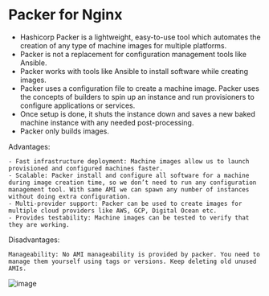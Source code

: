 # Packer for Nginx

- Hashicorp Packer is a lightweight, easy-to-use tool which automates the creation of any type of machine images for multiple platforms. 
- Packer is not a replacement for configuration management tools like Ansible. 
- Packer works with tools like Ansible to install software while creating images. 
- Packer uses a configuration file to create a machine image. Packer uses the concepts of builders to spin up an instance and run provisioners to configure applications or services.
- Once setup is done, it shuts the instance down and saves a new baked machine instance with any needed post-processing. 
- Packer only builds images.

Advantages:

```
- Fast infrastructure deployment: Machine images allow us to launch provisioned and configured machines faster.
- Scalable: Packer install and configure all software for a machine during image creation time, so we don’t need to run any configuration management tool. With same AMI we can spawn any number of instances without doing extra configuration.
- Multi-provider support: Packer can be used to create images for multiple cloud providers like AWS, GCP, Digital Ocean etc.
- Provides testability: Machine images can be tested to verify that they are working.
```

Disadvantages:

```
Manageability: No AMI manageability is provided by packer. You need to manage them yourself using tags or versions. Keep deleting old unused AMIs.
```

![image](https://github.com/Pavan-1997/Packer_Nginx/assets/32020205/fdda7a2c-2af1-4c11-9f9c-a6d7b7937f9b)



